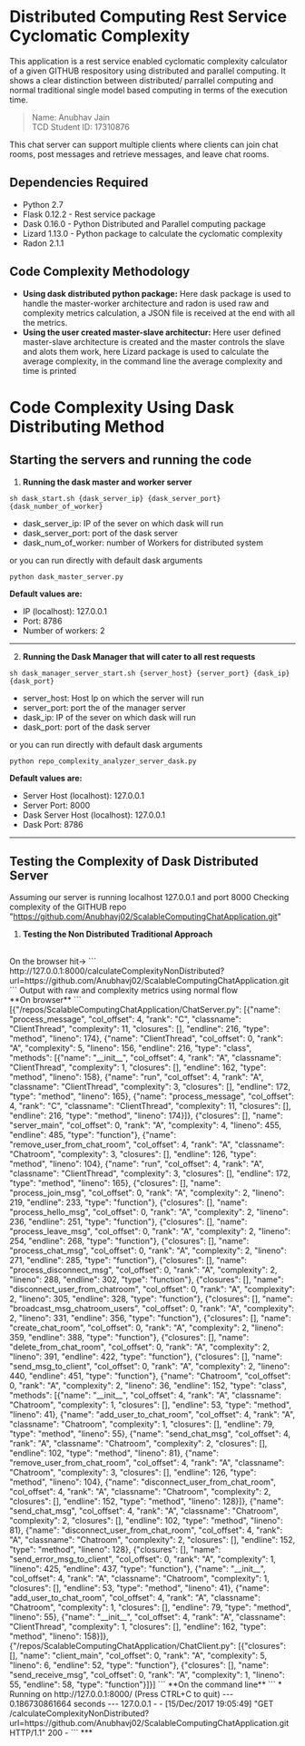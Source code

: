# Distributed Computing Rest Service Cyclomatic Complexity

This application is a rest service enabled cyclomatic complexity calculator of a given GITHUB respository using distributed and parallel computing. It shows a clear distinction between distributed/ parrallel computing and normal traditional single model based computing in terms of the execution time.

>Name: Anubhav Jain
<br>TCD Student ID: 17310876

This chat server can support multiple clients where clients can join chat rooms, post messages and retrieve messages, and leave chat rooms.

## Dependencies Required
* Python 2.7
* Flask 0.12.2 - Rest service package
* Dask 0.16.0 - Python Distributed and Parallel computing package
* Lizard 1.13.0 - Python package to calculate the cyclomatic complexity
* Radon 2.1.1

## Code Complexity Methodology
* **Using dask distributed python package:** Here dask package is used to handle the master-worker architecture and radon is used raw and complexity metrics calculation, a JSON file is received at the end with all the metrics.
* **Using the user created master-slave architectur:** Here user defined master-slave architecture is created and the master controls the slave and alots them work, here Lizard package is used to calculate the average complexity, in the command line the average complexity and time is printed

# Code Complexity Using Dask Distributing Method
## Starting the servers and running the code
1. **Running the dask master and worker server**
```
sh dask_start.sh {dask_server_ip} {dask_server_port} {dask_number_of_worker}
```
* dask_server_ip: IP of the sever on which dask will run
* dask_server_port: port of the dask server
* dask_num_of_worker: number of Workers for distributed system

or you can run directly with default dask arguments

```
python dask_master_server.py
```
**Default values are:**
* IP (localhost): 127.0.0.1
* Port: 8786
* Number of workers: 2

***

2. **Running the Dask Manager that will cater to all rest requests**
```
sh dask_manager_server_start.sh {server_host} {server_port} {dask_ip} {dask_port}
```
* server_host: Host Ip on which the server will run
* server_port: port the of the manager server
* dask_ip: IP of the sever on which dask will run
* dask_port: port of the dask server

or you can run directly with default dask arguments

```
python repo_complexity_analyzer_server_dask.py
```
**Default values are:**
* Server Host (localhost): 127.0.0.1
* Server Port: 8000
* Dask Server Host (localhost): 127.0.0.1
* Dask Port: 8786

***

## Testing the Complexity of Dask Distributed Server
Assuming our server is running localhost 127.0.0.1 and port 8000
Checking complexity of the GITHUB repo "https://github.com/Anubhavj02/ScalableComputingChatApplication.git"
1. **Testing the Non Distributed Traditional Approach**
<br>
On the browser hit->
```
http://127.0.0.1:8000/calculateComplexityNonDistributed?url=https://github.com/Anubhavj02/ScalableComputingChatApplication.git
```
Output with raw and complexity metrics using normal flow 
<br>**On browser** 
```
[{"/repos/ScalableComputingChatApplication/ChatServer.py": [{"name": "process_message", "col_offset": 4, "rank": "C", "classname": "ClientThread", "complexity": 11, "closures": [], "endline": 216, "type": "method", "lineno": 174}, {"name": "ClientThread", "col_offset": 0, "rank": "A", "complexity": 5, "lineno": 156, "endline": 216, "type": "class", "methods": [{"name": "__init__", "col_offset": 4, "rank": "A", "classname": "ClientThread", "complexity": 1, "closures": [], "endline": 162, "type": "method", "lineno": 158}, {"name": "run", "col_offset": 4, "rank": "A", "classname": "ClientThread", "complexity": 3, "closures": [], "endline": 172, "type": "method", "lineno": 165}, {"name": "process_message", "col_offset": 4, "rank": "C", "classname": "ClientThread", "complexity": 11, "closures": [], "endline": 216, "type": "method", "lineno": 174}]}, {"closures": [], "name": "server_main", "col_offset": 0, "rank": "A", "complexity": 4, "lineno": 455, "endline": 485, "type": "function"}, {"name": "remove_user_from_chat_room", "col_offset": 4, "rank": "A", "classname": "Chatroom", "complexity": 3, "closures": [], "endline": 126, "type": "method", "lineno": 104}, {"name": "run", "col_offset": 4, "rank": "A", "classname": "ClientThread", "complexity": 3, "closures": [], "endline": 172, "type": "method", "lineno": 165}, {"closures": [], "name": "process_join_msg", "col_offset": 0, "rank": "A", "complexity": 2, "lineno": 219, "endline": 233, "type": "function"}, {"closures": [], "name": "process_hello_msg", "col_offset": 0, "rank": "A", "complexity": 2, "lineno": 236, "endline": 251, "type": "function"}, {"closures": [], "name": "process_leave_msg", "col_offset": 0, "rank": "A", "complexity": 2, "lineno": 254, "endline": 268, "type": "function"}, {"closures": [], "name": "process_chat_msg", "col_offset": 0, "rank": "A", "complexity": 2, "lineno": 271, "endline": 285, "type": "function"}, {"closures": [], "name": "process_disconnect_msg", "col_offset": 0, "rank": "A", "complexity": 2, "lineno": 288, "endline": 302, "type": "function"}, {"closures": [], "name": "disconnect_user_from_chatroom", "col_offset": 0, "rank": "A", "complexity": 2, "lineno": 305, "endline": 328, "type": "function"}, {"closures": [], "name": "broadcast_msg_chatroom_users", "col_offset": 0, "rank": "A", "complexity": 2, "lineno": 331, "endline": 356, "type": "function"}, {"closures": [], "name": "create_chat_room", "col_offset": 0, "rank": "A", "complexity": 2, "lineno": 359, "endline": 388, "type": "function"}, {"closures": [], "name": "delete_from_chat_room", "col_offset": 0, "rank": "A", "complexity": 2, "lineno": 391, "endline": 422, "type": "function"}, {"closures": [], "name": "send_msg_to_client", "col_offset": 0, "rank": "A", "complexity": 2, "lineno": 440, "endline": 451, "type": "function"}, {"name": "Chatroom", "col_offset": 0, "rank": "A", "complexity": 2, "lineno": 36, "endline": 152, "type": "class", "methods": [{"name": "__init__", "col_offset": 4, "rank": "A", "classname": "Chatroom", "complexity": 1, "closures": [], "endline": 53, "type": "method", "lineno": 41}, {"name": "add_user_to_chat_room", "col_offset": 4, "rank": "A", "classname": "Chatroom", "complexity": 1, "closures": [], "endline": 79, "type": "method", "lineno": 55}, {"name": "send_chat_msg", "col_offset": 4, "rank": "A", "classname": "Chatroom", "complexity": 2, "closures": [], "endline": 102, "type": "method", "lineno": 81}, {"name": "remove_user_from_chat_room", "col_offset": 4, "rank": "A", "classname": "Chatroom", "complexity": 3, "closures": [], "endline": 126, "type": "method", "lineno": 104}, {"name": "disconnect_user_from_chat_room", "col_offset": 4, "rank": "A", "classname": "Chatroom", "complexity": 2, "closures": [], "endline": 152, "type": "method", "lineno": 128}]}, {"name": "send_chat_msg", "col_offset": 4, "rank": "A", "classname": "Chatroom", "complexity": 2, "closures": [], "endline": 102, "type": "method", "lineno": 81}, {"name": "disconnect_user_from_chat_room", "col_offset": 4, "rank": "A", "classname": "Chatroom", "complexity": 2, "closures": [], "endline": 152, "type": "method", "lineno": 128}, {"closures": [], "name": "send_error_msg_to_client", "col_offset": 0, "rank": "A", "complexity": 1, "lineno": 425, "endline": 437, "type": "function"}, {"name": "__init__", "col_offset": 4, "rank": "A", "classname": "Chatroom", "complexity": 1, "closures": [], "endline": 53, "type": "method", "lineno": 41}, {"name": "add_user_to_chat_room", "col_offset": 4, "rank": "A", "classname": "Chatroom", "complexity": 1, "closures": [], "endline": 79, "type": "method", "lineno": 55}, {"name": "__init__", "col_offset": 4, "rank": "A", "classname": "ClientThread", "complexity": 1, "closures": [], "endline": 162, "type": "method", "lineno": 158}]}, {"/repos/ScalableComputingChatApplication/ChatClient.py": [{"closures": [], "name": "client_main", "col_offset": 0, "rank": "A", "complexity": 5, "lineno": 6, "endline": 52, "type": "function"}, {"closures": [], "name": "send_receive_msg", "col_offset": 0, "rank": "A", "complexity": 1, "lineno": 55, "endline": 58, "type": "function"}]}]
```
**On the command line**
```
 * Running on http://127.0.0.1:8000/ (Press CTRL+C to quit)
--- 0.186730861664 seconds ---
127.0.0.1 - - [15/Dec/2017 19:05:49] "GET /calculateComplexityNonDistributed?url=https://github.com/Anubhavj02/ScalableComputingChatApplication.git HTTP/1.1" 200 -
```
***
